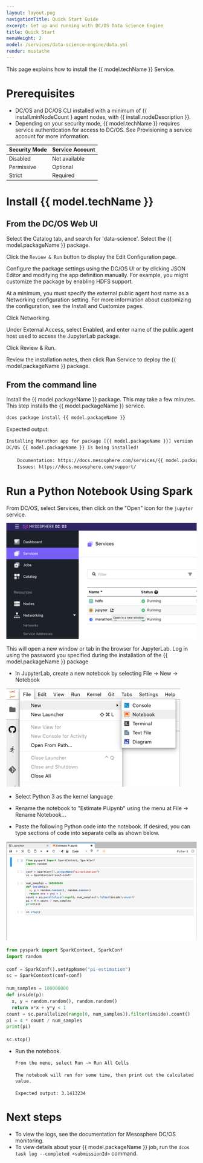 ```yaml
---
layout: layout.pug
navigationTitle: Quick Start Guide
excerpt: Get up and running with DC/OS Data Science Engine
title: Quick Start
menuWeight: 2
model: /services/data-science-engine/data.yml
render: mustache
---
```


This page explains how to install the {{ model.techName }} Service.

# Prerequisites


- DC/OS and DC/OS CLI installed with a minimum of {{ install.minNodeCount } agent nodes, with {{ install.nodeDescription }}.
- Depending on your security mode, {{ model.techName }} requires service authentication for access to DC/OS. See Provisioning a service account for more information.

| Security Mode | Service Account |
|----------------|------------------|
| Disabled | Not available |
| Permissive | Optional |
| Strict | Required |

# Install {{ model.techName }}

## From the DC/OS Web UI

Select the Catalog tab, and search for 'data-science'. Select the {{ model.packageName }} package.

Click the `Review & Run` button to display the Edit Configuration page.

Configure the package settings using  the DC/OS UI or by clicking JSON Editor and modifying the app definition manually. For example, you might customize the package by enabling HDFS support.

At a minimum, you must specify the external public agent host name as a Networking configuration setting. For more information about customizing the configuration, see the Install and Customize pages.

Click Networking.

Under External Access, select Enabled, and enter name of the public agent host used to access the JupyterLab package.

Click Review & Run.

Review the installation notes, then click Run Service to deploy the {{ model.packageName }} package.


## From the command line

Install the {{ model.packageName }} package. This may take a few minutes. This step installs the {{ model.packageName }} service.

   ```bash
   dcos package install {{ model.packageName }}
   ```

   Expected output:

   ```bash
   Installing Marathon app for package [{{ model.packageName }}] version [2.8.0-2.4.0]
   DC/OS {{ model.packageName }} is being installed!

       Documentation: https://docs.mesosphere.com/services/{{ model.packageName }}/
       Issues: https://docs.mesosphere.com/support/
   ```


# Run a Python Notebook Using Spark

From DC/OS, select Services, then click on the "Open" icon for the `jupyter` service.

![Open JupyterLab](img/dcos-jupyter-new-window.png)

This will open a new window or tab in the browser for JupyterLab.  Log in using the password you specified during the installation of the {{ model.packageName }} package

   - In JupyterLab, create a new notebook by selecting File -> New -> Notebook
   
   ![Create new notebook](img/jupyterlab-menu-file-new-notebook.png)
   
   - Select Python 3 as the kernel language
   
   - Rename the notebook to "Estimate Pi.ipynb" using the menu at File -> Rename Notebook...
   
   - Paste the following Python code into the notebook.  If desired, you can type sections of code into separate cells as shown below.
   

   ![Estimate Pi notebook](img/jupyterlab-estimate-pi-notebook-code.png)
   
   ```python
   from pyspark import SparkContext, SparkConf
   import random
   
   conf = SparkConf().setAppName("pi-estimation")
   sc = SparkContext(conf=conf)
   
   num_samples = 100000000
   def inside(p):     
     x, y = random.random(), random.random()
     return x*x + y*y < 1
   count = sc.parallelize(range(0, num_samples)).filter(inside).count()
   pi = 4 * count / num_samples
   print(pi)
   
   sc.stop()
   ```


- Run the notebook.
   
      From the menu, select Run -> Run All Cells
      
      The notebook will run for some time, then print out the calculated value.
      
      Expected output: 3.1413234
   

# Next steps

- To view the logs, see the documentation for Mesosphere DC/OS monitoring.
- To view details about your {{ model.packageName }} job, run the `dcos task log --completed <submissionId>` command.

